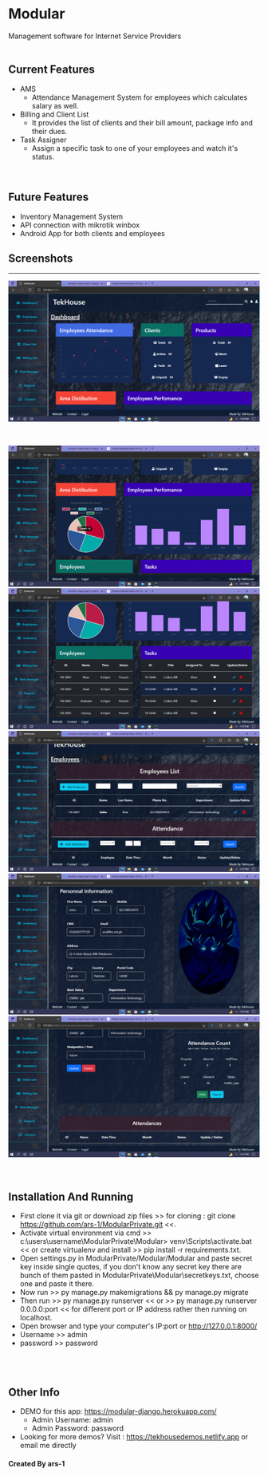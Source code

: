 <!-- Created By TekHouseInc, copyrights are claimed -->

# Modular
Management software for Internet Service Providers
<br><br>

## Current Features
* AMS
  * Attendance Management System for employees which calculates salary as well.
* Billing and Client List
  * It provides the list of clients and their bill amount, package info and their dues.
* Task Assigner
  * Assign a specific task to one of your employees and watch it's status.

<br>


## Future Features
* Inventory Management System
* API connection with mikrotik winbox
* Android App for both clients and employees


## Screenshots
<hr>


![Screenshot (1)](https://raw.githubusercontent.com/ars-1/ModularPrivate/master/imgs/Screenshot.png)


<br>

![Screenshot2](https://github.com/ars-1/ModularPrivate/blob/master/imgs/Screenshot2.png)
<br>
![Screenshot3](https://github.com/ars-1/ModularPrivate/blob/master/imgs/Screenshot3.png)
<br>
![Screenshot4](https://github.com/ars-1/ModularPrivate/blob/master/imgs/Screenshot4.png)
<br>
![Screenshot5](https://github.com/ars-1/ModularPrivate/blob/master/imgs/Screenshot5.png)
<br>
![Screenshot6](https://github.com/ars-1/ModularPrivate/blob/master/imgs/Screenshot6.png)
<br>
<br>
<br>

## Installation And Running
* First clone it via git or download zip files >> for cloning : git clone https://github.com/ars-1/ModularPrivate.git <<.
* Activate virtual environment via cmd >> c:\users\username\ModularPrivate\Modular> venv\Scripts\activate.bat << or create virtualenv and install >> pip install -r requirements.txt.
* Open settings.py in ModularPrivate/Modular/Modular and paste secret key inside single quotes, if you don't know any secret key there are bunch of them pasted in ModularPrivate\Modular\secretkeys.txt, choose one and paste it there.
* Now run >> py manage.py makemigrations && py manage.py migrate
* Then run >> py manage.py runserver << or >> py manage.py runserver 0.0.0.0:port << for different port or IP address rather then running on localhost.
* Open browser and type your computer's IP:port or http://127.0.0.1:8000/
* Username >> admin
* password >> password

<br>
<br>

## Other Info
* DEMO for this app: https://modular-django.herokuapp.com/ 
  * Admin Username: admin
  * Admin Password: password
* Looking for more demos? Visit : https://tekhousedemos.netlify.app or email me directly

<!-- vvfawok-2303 -->

#### Created By ars-1
